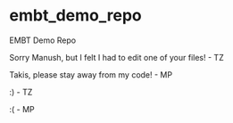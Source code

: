 # embt_demo_repo
EMBT Demo Repo

Sorry Manush, but I felt I had to edit one of your files! - TZ

Takis, please stay away from my code! - MP

:) - TZ

:( - MP


